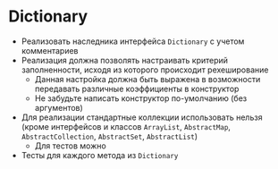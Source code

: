 # Dictionary

* Реализовать наследника интерфейса `Dictionary` с учетом комментариев
* Реализация должна позволять настраивать критерий заполненности, исходя из которого происходит рехеширование
    * Данная настройка должна быть выражена в возможности передавать различные коэффициенты в конструктор
    * Не забудьте написать конструктор по-умолчанию (без аргументов)
* Для реализации стандартные коллекции использовать нельзя (кроме интерфейсов и классов `ArrayList`, `AbstractMap`, `AbstractCollection`, `AbstractSet`, `AbstractList`)
    * Для тестов можно
* Тесты для каждого метода из `Dictionary`
